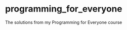 programming_for_everyone
========================

The solutions from my Programming for Everyone course

